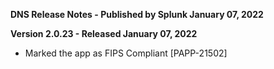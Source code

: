 **DNS Release Notes - Published by Splunk January 07, 2022**


**Version 2.0.23 - Released January 07, 2022**

* Marked the app as FIPS Compliant [PAPP-21502]